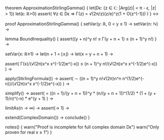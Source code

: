 theorem ApproximationStirlingGamma() {
  let(Dϵ: {z ∈ ℂ: |Arg(z)| < π - ϵ, |z| > 1})
  let(ϵ: ℝ>0)
  assert(
    ∀z ∈ Dϵ ⇒ Γ(z) = √(2π/z)(z/e)^z(1 + O(z^(-1)))
  )
} ↔

proof ApproximationStirlingGamma() {
  setVar(y: ℝ, 0 < y ≤ 1) →
  setVar(n: ℕ) →
  
  lemma BoundInequality() {
    assert((y + n)^y n! ≤ Γ(y + n + 1) ≤ (n + 1)^y n!)
  } →
  
  setVar(x: ℝ≥1) →
  let(n + 1 = ⌊x⌋) →
  let(x = y + n + 1) →
  
  assert(
    Γ(x)/(√(2π)x^x x^(-1/2)e^(-x)) ≤ 
    (n + 1)^y n!/(√(2π)x^x x^(-1/2)e^(-x))
  ) →
  
  apply(StirlingFormula()) →
  assert(
    ∼ ((n + 1)^y n!√(2π)n^n n^(1/2)e^(-n))/(√(2π)x^x x^(-1/2)e^(-x))
  ) →
  
  simplify() →
  assert(
    = ((n + 1)/(y + n + 1))^y * (n/(y + n + 1))^(1/2) * 
      (1 + (y + 1)/n)^(-n) * e^(y + 1)
  ) →
  
  limitAs(n → ∞) →
  assert(→ 1) →
  
  extend(ComplexDomain()) →
  conclude()
}

notes() {
  warn("Proof is incomplete for full complex domain Dϵ")
  warn("Only proven for real x ≥ 1")
}
